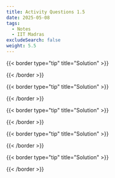 ```yaml
---
title: Activity Questions 1.5
date: 2025-05-08
tags:
  - Notes 
  - IIT Madras
excludeSearch: false
weight: 5.5
---
```



{{< border type="tip" title="Solution" >}}

{{< /border >}}

{{< border type="tip" title="Solution" >}}

{{< /border >}}

{{< border type="tip" title="Solution" >}}

{{< /border >}}

{{< border type="tip" title="Solution" >}}

{{< /border >}}

{{< border type="tip" title="Solution" >}}

{{< /border >}}